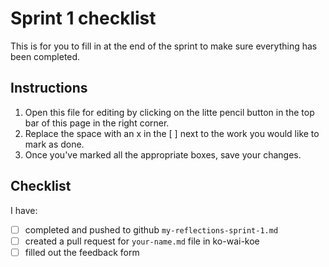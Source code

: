 # Sprint 1 checklist

This is for you to fill in at the end of the sprint to make sure everything has been completed.

## Instructions
1. Open this file for editing by clicking on the litte pencil button in the top bar of this page in the right corner.
2. Replace the space with an x in the [ ] next to the work you would like to mark as done.
3. Once you've marked all the appropriate boxes, save your changes.

## Checklist
I have:
- [ ] completed and pushed to github `my-reflections-sprint-1.md`
- [ ] created a pull request for `your-name.md` file in ko-wai-koe
- [ ] filled out the feedback form